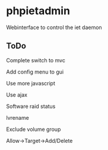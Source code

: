 # phpietadmin
Webinterface to control the iet daemon

## ToDo
Complete switch to mvc

Add config menu to gui

Use more javascript

Use ajax

Software raid status

lvrename

Exclude volume group

Allow->Target->Add/Delete

